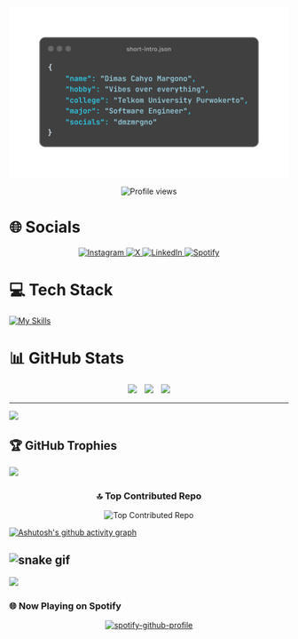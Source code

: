 <p align="center">
<img src="/img/short-intro.json.png" alt="Business Card" width="600"/>
<p align="center">

<div align="center">
  <img src="https://komarev.com/ghpvc/?username=dimzkuy&style=for-the-badge" alt="Profile views"/>
</div>


# 🌐 Socials
<p align="center">
  <a href="https://www.instagram.com/dmzmrgno">
    <img src="https://img.shields.io/badge/Instagram-%23E4405F.svg?style=for-the-badge&logo=Instagram&logoColor=white" alt="Instagram" />
  </a>
  <a href="https://x.com/dimzkuyy_">
    <img src="https://img.shields.io/badge/X-%23000000.svg?style=for-the-badge&logo=X&logoColor=white" alt="X" />
  </a>
  <a href="https://www.linkedin.com/in/dimascahyomargono/">
    <img src="https://img.shields.io/badge/linkedin-%230077B5.svg?style=for-the-badge&logo=linkedin&logoColor=white" alt="LinkedIn" />
  </a>
  <a href="https://open.spotify.com/user/31n4mms4k47ttb7a2fpu2jliyzlm">
    <img src="https://img.shields.io/badge/Spotify-1ED760?style=for-the-badge&logo=spotify&logoColor=white" alt="Spotify" />
  </a>
</p>



# 💻 Tech Stack
[![My Skills](https://skillicons.dev/icons?i=html,css,js,php,py,bootstrap,nodejs,flutter,dart,debian,gcp,git,nextjs,postman,figma,vscode)](https://skillicons.dev)

# 📊 GitHub Stats
<p align="center">
  <img src="https://github-readme-stats.vercel.app/api?username=dimzkuy&theme=tokyonight&hide_border=false&include_all_commits=false&count_private=false" width="400" style="margin-right: 10px;" />
  <img src="https://nirzak-streak-stats.vercel.app/?user=dimzkuy&theme=tokyonight&hide_border=false" width="440" style="margin-right: 10px;" />
  <img src="https://github-readme-stats.vercel.app/api/top-langs/?username=dimzkuy&theme=tokyonight&hide_border=false&layout=compact" width="300" />
<p align="center">

---
[![](https://visitcount.itsvg.in/api?id=dimzkuy&icon=0&color=0)](https://visitcount.itsvg.in)



## 🏆 GitHub Trophies
![](https://github-profile-trophy.vercel.app/?username=dimzkuy&theme=tokyonight&no-frame=false&no-bg=true&margin-w=4)

<h3 align="center">🔝 Top Contributed Repo</h3>

<p align="center">
  <img src="https://github-contributor-stats.vercel.app/api?username=dimzkuy&limit=5&theme=tokyonight&combine_all_yearly_contributions=true" alt="Top Contributed Repo"/>
</p>

[![Ashutosh's github activity graph](https://github-readme-activity-graph.vercel.app/graph?username=dimzkuy&theme=react-dark)](https://github.com/ashutosh00710/github-readme-activity-graph)

![snake gif](https://github.com/dimzkuy/dimzkuy/blob/output/github-snake-dark.svg)
---
[![](https://visitcount.itsvg.in/api?id=dimzkuy&icon=0&color=0)](https://visitcount.itsvg.in)

### 🌐 Now Playing on Spotify
<div align="center">
  <a href="https://spotify-github-profile.kittinanx.com/api/view?uid=31n4mms4k47ttb7a2fpu2jliyzlm&redirect=true">
    <img 
      src="https://spotify-github-profile.kittinanx.com/api/view?uid=31n4mms4k47ttb7a2fpu2jliyzlm&cover_image=true&theme=natemoo-re&show_offline=false&background_color=121212&interchange=true&bar_color=6232d2&bar_color_cover=false" 
      alt="spotify-github-profile"
      style="width: 400px;" />
  </a>
</div>


<!-- Proudly created with GPRM ( https://gprm.itsvg.in ) -->
